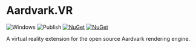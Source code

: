 # Aardvark.VR

![Windows](https://github.com/aardvark-community/Aardvark.VR/workflows/Windows/badge.svg)
![Publish](https://github.com/aardvark-community/Aardvark.VR/workflows/Publish/badge.svg)
[![NuGet](https://badgen.net/nuget/v/Aardvark.VR)](https://www.nuget.org/packages/Aardvark.VR/)
[![NuGet](https://badgen.net/nuget/dt/Aardvark.VR)](https://www.nuget.org/packages/Aardvark.VR/)

A virtual reality extension for the open source Aardvark rendering engine.
